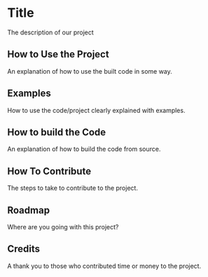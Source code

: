 # Title 
The description of our project

## How to Use the Project
An explanation of how to use the built code in some way.

## Examples
How to use the code/project clearly explained with examples.

## How to build the Code
An explanation of how to build the code from source.

## How To Contribute
The steps to take to contribute to the project.

## Roadmap
Where are you going with this project?

## Credits
A thank you to those who contributed time or money to the project.




